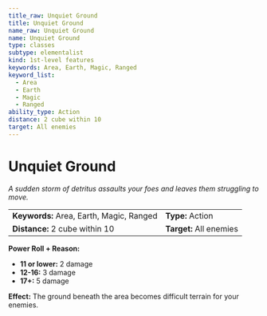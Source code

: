 ```yaml
---
title_raw: Unquiet Ground
title: Unquiet Ground
name_raw: Unquiet Ground
name: Unquiet Ground
type: classes
subtype: elementalist
kind: 1st-level features
keywords: Area, Earth, Magic, Ranged
keyword_list:
  - Area
  - Earth
  - Magic
  - Ranged
ability_type: Action
distance: 2 cube within 10
target: All enemies
---
```


# Unquiet Ground

*A sudden storm of detritus assaults your foes and leaves them struggling to move.*

|                                          |                         |
| :--------------------------------------- | :---------------------- |
| **Keywords:** Area, Earth, Magic, Ranged | **Type:** Action        |
| **Distance:** 2 cube within 10           | **Target:** All enemies |

**Power Roll + Reason:**

- **11 or lower:** 2 damage
- **12-16:** 3 damage
- **17+:** 5 damage

**Effect:** The ground beneath the area becomes difficult terrain for your enemies.
